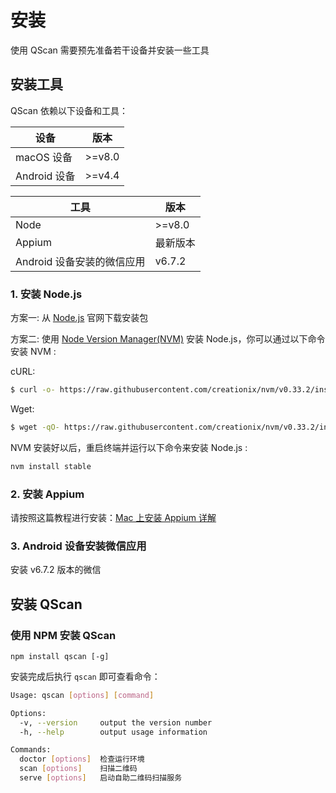 
# 安装

使用 QScan 需要预先准备若干设备并安装一些工具

## 安装工具

QScan 依赖以下设备和工具：

|设备          | 版本 |
|-----------|------ |
|macOS 设备  | >=v8.0  |
|Android 设备 | >=v4.4 |

|工具          | 版本 |
|-----------|------ |
|Node        | >=v8.0  |
|Appium | 最新版本 |
|Android 设备安装的微信应用 | v6.7.2 |

### 1. 安装 Node.js

方案一: 从 [Node.js](https://nodejs.org/en/) 官网下载安装包

方案二: 使用 [Node Version Manager(NVM)](https://github.com/creationix/nvm) 安装 Node.js，你可以通过以下命令安装 NVM :

cURL:
``` bash
$ curl -o- https://raw.githubusercontent.com/creationix/nvm/v0.33.2/install.sh | bash
```

Wget:
``` bash
$ wget -qO- https://raw.githubusercontent.com/creationix/nvm/v0.33.2/install.sh | bash
```

NVM 安装好以后，重启终端并运行以下命令来安装 Node.js :

``` bash
nvm install stable
```

### 2. 安装 Appium

请按照这篇教程进行安装：[Mac 上安装 Appium 详解](https://www.jianshu.com/p/4d2770f90bed)

### 3. Android 设备安装微信应用

安装 v6.7.2 版本的微信

## 安装 QScan

### 使用 NPM 安装 QScan

```
npm install qscan [-g]
```

安装完成后执行 ```qscan``` 即可查看命令：

``` bash
Usage: qscan [options] [command]

Options:
  -v, --version     output the version number
  -h, --help        output usage information

Commands:
  doctor [options]  检查运行环境
  scan [options]    扫描二维码
  serve [options]   启动自助二维码扫描服务
```
